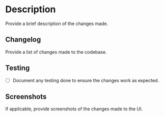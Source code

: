# Description

Provide a brief description of the changes made.

## Changelog

Provide a list of changes made to the codebase.

## Testing

- [ ] Document any testing done to ensure the changes work as expected.

## Screenshots

If applicable, provide screenshots of the changes made to the UI.
